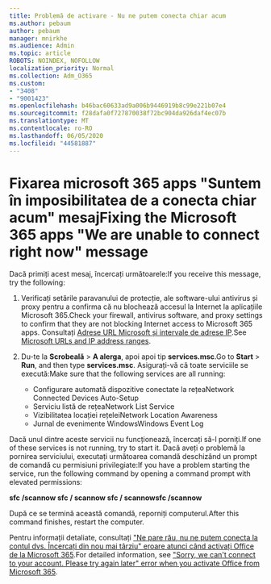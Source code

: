 ```yaml
---
title: Problemă de activare - Nu ne putem conecta chiar acum
ms.author: pebaum
author: pebaum
manager: mnirkhe
ms.audience: Admin
ms.topic: article
ROBOTS: NOINDEX, NOFOLLOW
localization_priority: Normal
ms.collection: Adm_O365
ms.custom:
- "3408"
- "9001423"
ms.openlocfilehash: b46bac60633ad9a006b9446919b8c99e221b07e4
ms.sourcegitcommit: f28dafa0f727870038f72bc904da926daf4ec07b
ms.translationtype: MT
ms.contentlocale: ro-RO
ms.lasthandoff: 06/05/2020
ms.locfileid: "44581887"
---
```

# <a name="fixing-the-microsoft-365-apps-we-are-unable-to-connect-right-now-message"></a><span data-ttu-id="af6db-102">Fixarea microsoft 365 apps "Suntem în imposibilitatea de a conecta chiar acum" mesaj</span><span class="sxs-lookup"><span data-stu-id="af6db-102">Fixing the Microsoft 365 apps "We are unable to connect right now" message</span></span>

<span data-ttu-id="af6db-103">Dacă primiți acest mesaj, încercați următoarele:</span><span class="sxs-lookup"><span data-stu-id="af6db-103">If you receive this message, try the following:</span></span>

1. <span data-ttu-id="af6db-104">Verificați setările paravanului de protecție, ale software-ului antivirus și proxy pentru a confirma că nu blochează accesul la Internet la aplicațiile Microsoft 365.</span><span class="sxs-lookup"><span data-stu-id="af6db-104">Check your firewall, antivirus software, and proxy settings to confirm that they are not blocking Internet access to Microsoft 365 apps.</span></span> <span data-ttu-id="af6db-105">Consultați [Adrese URL Microsoft și intervale de adrese IP](https://docs.microsoft.com/office365/enterprise/urls-and-ip-address-ranges).</span><span class="sxs-lookup"><span data-stu-id="af6db-105">See [Microsoft URLs and IP address ranges](https://docs.microsoft.com/office365/enterprise/urls-and-ip-address-ranges).</span></span>

2. <span data-ttu-id="af6db-106">Du-te la **Scrobeală**  >  **A alerga**, apoi apoi tip **services.msc**.</span><span class="sxs-lookup"><span data-stu-id="af6db-106">Go to **Start** > **Run**, and then type **services.msc**.</span></span> <span data-ttu-id="af6db-107">Asigurați-vă că toate serviciile se execută:</span><span class="sxs-lookup"><span data-stu-id="af6db-107">Make sure that the following services are all running:</span></span>
    - <span data-ttu-id="af6db-108">Configurare automată dispozitive conectate la rețea</span><span class="sxs-lookup"><span data-stu-id="af6db-108">Network Connected Devices Auto-Setup</span></span>
    - <span data-ttu-id="af6db-109">Serviciu listă de rețea</span><span class="sxs-lookup"><span data-stu-id="af6db-109">Network List Service</span></span>
    - <span data-ttu-id="af6db-110">Vizibilitatea locației rețelei</span><span class="sxs-lookup"><span data-stu-id="af6db-110">Network Location Awareness</span></span>
    - <span data-ttu-id="af6db-111">Jurnal de evenimente Windows</span><span class="sxs-lookup"><span data-stu-id="af6db-111">Windows Event Log</span></span>

<span data-ttu-id="af6db-112">Dacă unul dintre aceste servicii nu funcționează, încercați să-l porniți.</span><span class="sxs-lookup"><span data-stu-id="af6db-112">If one of these services is not running, try to start it.</span></span> <span data-ttu-id="af6db-113">Dacă aveți o problemă la pornirea serviciului, executați următoarea comandă deschizând un prompt de comandă cu permisiuni privilegiate:</span><span class="sxs-lookup"><span data-stu-id="af6db-113">If you have a problem starting the service, run the following command by opening a command prompt with elevated permissions:</span></span>

<span data-ttu-id="af6db-114">**sfc /scannow sfc / scannow sfc / scannow**</span><span class="sxs-lookup"><span data-stu-id="af6db-114">**sfc /scannow**</span></span>

<span data-ttu-id="af6db-115">După ce se termină această comandă, reporniți computerul.</span><span class="sxs-lookup"><span data-stu-id="af6db-115">After this command finishes, restart the computer.</span></span>

<span data-ttu-id="af6db-116">Pentru informații detaliate, consultați ["Ne pare rău, nu ne putem conecta la contul dvs. Încercați din nou mai târziu" eroare atunci când activați Office de la Microsoft 365](https://docs.microsoft.com/office/troubleshoot/activation-installation/issue-when-activate-office-from-office-365).</span><span class="sxs-lookup"><span data-stu-id="af6db-116">For detailed information, see ["Sorry, we can't connect to your account. Please try again later" error when you activate Office from Microsoft 365](https://docs.microsoft.com/office/troubleshoot/activation-installation/issue-when-activate-office-from-office-365).</span></span>